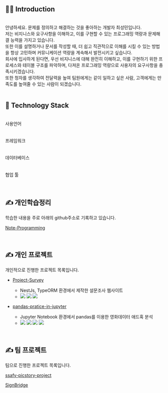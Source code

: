 <h2><div> 🙋‍♂ Introduction</div></h3> <br>
<div>
안녕하세요. 문제를 정의하고 해결하는 것을 좋아하는 개발자 최성민입니다. <br>
저는 비지니스와 요구사항을 이해하고, 이를 구현할 수 있는 프로그래밍 역량과 문제해결 능력을 가지고 있습니다. <br>
또한 이를 설명하거나 문서를 작성할 때, 더 쉽고 직관적으로 이해를 시킬 수 있는 방법을 항상 고민하며 커뮤니케이션 역량을 계속해서 발전시키고 싶습니다. <br>
회사에 입사하게 된다면, 우선 비지니스에 대해 완전히 이해하고, 이를 구현하기 위한 프로세스와 테이블 구조를 파악하며, 다져온 프로그래밍 역량으로 사용자의 요구사항을 충족시키겠습니다. <br>
또한 청자를 생각하여 전달력을 높여 팀원에게는 같이 일하고 싶은 사람, 고객에게는 만족도를 높여줄 수 있는 사람이 되겠습니다.
</div><br>


<h2><div>🔨 Technology Stack</div></h2>
  <div>
      <br>
    <div >
        <div>
            <div>
            	사용언어
            </div>
             <img
              key=283876.31851924106
              style = "margin: 5px 5px;"
              src=https://img.shields.io/badge/java-b07219?style=flat&logo=java&logoColor=white
              alt=""
            /> <img
              key=866965.3981998923
              style = "margin: 5px 5px;"
              src=https://img.shields.io/badge/python-3581ba?style=flat&logo=python&logoColor=white
              alt=""
            />
        </div>
        <br>
        <div>
            <div>
                프레임워크
            </div>
            <img
              key=893828.5052125546
              style = "margin: 5px 5px;"
              src=https://img.shields.io/badge/springboot-6DB33F?style=flat&logo=springboot&logoColor=white
              alt=""
            /> <img
              key=112977.92737826108
              style = "margin: 5px 5px;"
              src=https://img.shields.io/badge/django-092E20?style=flat&logo=django&logoColor=white
              alt=""
            />
        </div>
        <br>
        <div>
            <div>
                데이터베이스
            </div>
            <img
              key=321344.6086252308
              style = "margin: 5px 5px;"
              src=https://img.shields.io/badge/redis-DC382D?style=flat&logo=redis&logoColor=white
              alt=""
            /> <img
              key=63850.49822804865
              style = "margin: 5px 5px;"
              src=https://img.shields.io/badge/mariadb-003545?style=flat&logo=mariadb&logoColor=white
              alt=""
            /> <img
              key=523461.6249694807
              style = "margin: 5px 5px;"
              src=https://img.shields.io/badge/mysql-4479A1?style=flat&logo=mysql&logoColor=white
              alt=""
            />
            <img
              key=283876.31851924106
              style = "margin: 5px 5px;"
              src=https://img.shields.io/badge/postgresql-12D289?style=flat&logo=postgresql&logoColor=white
              alt=""
            />
        </div>
        <br>
        <div>
            <div>
                협업 툴
            </div>
            <img
              key=476389.1611351678
              style = "margin: 5px 5px;"
              src=https://img.shields.io/badge/git-F05032?style=flat&logo=git&logoColor=white
              alt=""
            />
            <img
              key=476389.1611351678
              style = "margin: 5px 5px;"
              src=https://img.shields.io/badge/jira-2196F3?style=flat&logo=jira&logoColor=white
              alt=""
            />
            <img
              key=476389.1611351678
              style = "margin: 5px 5px;"
              src=https://img.shields.io/badge/notion-000000?style=flat&logo=notion&logoColor=white
              alt=""
            />
        </div>
      </div>	
  </div>
</div>
<br>

<h2><div> ✍️ 개인학습정리</div></h2>
학습한 내용을 주로 아래의 github주소로 기록하고 있습니다.
<p><a href="https://github.com/et2468/Note-Programming">Note-Programming</a></p>

<br>
<h2><div> ✍️ 개인 프로젝트</div></h2>
개인적으로 진행한 프로젝트 목록입니다.
<ul> 
    <li> 
      <p><a href="https://github.com/et2468/Project-Survey">Project-Survey</a></p>
      <ul>
        <li>NestJs, TypeORM 환경에서 제작한 설문조사 웹사이트</li>
        <li>
          <img src="https://img.shields.io/badge/nestjs-ffead8?style=flat"/>
          <img src="https://img.shields.io/badge/typeorm-ffead8?style=flat"/>
          <img src="https://img.shields.io/badge/postgresql-ffead8?style=flat"/>
        </li>
      </ul>
    </li>
    <li>
      <p><a href="https://github.com/et2468/pandas-pratice-in-jupyter">pandas-pratice-in-jupyter</a></p>
      <ul>
        <li>Jupyter Notebook 환경에서 pandas를 이용한 영화데이터 애드혹 분석</li>
        <li>
          <img src="https://img.shields.io/badge/jupyter-ffead8?style=flat"/>
          <img src="https://img.shields.io/badge/pandas-ffead8?style=flat"/>
          <img src="https://img.shields.io/badge/matplotlib-ffead8?style=flat"/>
          <img src="https://img.shields.io/badge/seaborn-ffead8?style=flat"/>
        </li>
      </ul>
    </li>
</ul>

<br>

<h2><div> ✍️ 팀 프로젝트</div></h2>
팀으로 진행한 프로젝트 목록입니다.
<br>
<p><a href="https://github.com/ssafy-picstory-project">ssafy-picstory-project</a></p>
<p><a href="https://github.com/SignBridge">SignBridge</a></p>

